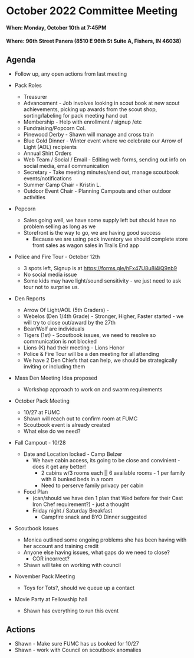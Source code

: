 # October 2022 Committee Meeting

#### When: Monday, October 10th at 7:45PM
#### Where: 96th Street Panera (8510 E 96th St Suite A, Fishers, IN 46038)

## Agenda
* Follow up, any open actions from last meeting

* Pack Roles
    * Treasurer
    * Advancement - Job involves looking in scout book at new scout achievements, picking up awards from the scout shop, sorting/labeling for pack meeting hand out
    * Membership - Help with enrollment / signup /etc
    * Fundraising/Popcorn Col.
    * Pinewood Derby - Shawn will manage and cross train 
    * Blue Gold Dinner - Winter event where we celebrate our Arrow of Light (AOL) recipients
    * Annual Shirt Orders
    * Web Team / Social / Email - Editing web forms, sending out info on social media, email communication
    * Secretary - Take meeting minutes/send out, manage scoutbook events/notifications
    * Summer Camp Chair - Kristin L.
    * Outdoor Event Chair - Planning Campouts and other outdoor activities

* Popcorn
  * Sales going well, we have some supply left but should have no problem selling as long as we 
  * Storefront is the way to go, we are having good success
    * Because we are using pack inventory we should complete store front sales as wagon sales in Trails End app
  
* Police and Fire Tour - October 12th
  * 3 spots left, Signup is at https://forms.gle/hFx47U8u8i4iQ9nb9 
  * No social media issue
  * Some kids may have light/sound sensitivity - we just need to ask tour not to surprise us.

* Den Reports
  * Arrow Of Light/AOL (5th Graders) - 
  * Webelos (Den 1/4th Grade) - Stronger, Higher, Faster started - we will try to close out/award by the 27th
  * Bear/Wolf are individuals
  * Tigers (1st) - Scoutbook issues, we need to resolve so communication is not blocked
  * Lions (K) had their meeting - Lions Honor
  * Police & Fire Tour will be a den meeting for all attending
  * We have 2 Den Chiefs that can help, we should be strategically inviting or including them 

* Mass Den Meeting Idea proposed
  * Workshop approach to work on and swarm requirements

* October Pack Meeting
  * 10/27 at FUMC
  * Shawn will reach out to confirm room at FUMC
  * Scoutbook event is already created
  * What else do we need?

* Fall Campout - 10/28
  * Date and Location locked - Camp Belzer
    * We have cabin access, its going to be close and convinient - does it get any better!
      * 2 cabins w/3 rooms each || 6 available rooms - 1 per family with 8 bunked beds in a room
      * Need to perserve family privacy per cabin
  * Food Plan
    * (can/should we have den 1 plan that Wed before for their Cast Iron Chef requirement?) - just a thought
    * Friday night / Saturday Breakfast
      * Campfire snack and BYO Dinner suggested 

* Scoutbook Issues
  * Monica outlined some ongoing problems she has been having with her account and training credit
  * Anyone else having issues, what gaps do we need to close?
    * COR incorrect? 
  * Shawn will take on working with council

* November Pack Meeting
  * Toys for Tots?, should we queue up a contact

* Movie Party at Fellowship hall
  * Shawn has everything to run this event

## Actions
* Shawn - Make sure FUMC has us booked for 10/27
* Shawn - work with Council on scoutbook anomalies
